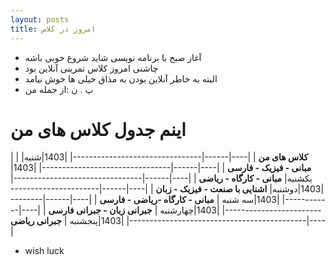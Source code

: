```yaml
---
layout: posts
title: امروز در کلاس
---
```


- آغاز صبح با برنامه نویسی شاید شروع خوبی باشه
- چاشنی امروز کلاس تمرینی آنلاین بود
- البته به خاطر آنلاین بودن به مذاق خیلی ها خوش نیامد
- پ . ن :از جمله من


# اینم جدول کلاس های من 

|           | **کلاس های من**                       |
|----|------|--------------------------------|
|1403|شنبه| **مبانی - فیزیک - فارسی**         |
|----|------|--------------------------------|
|1403|یکشنبه| **مبانی  - کارگاه - ریاضی** |
|----|------|--------------------------------|
|1403|دوشنبه| **اشنایی با صنعت - فیزیک - زبان** |
|----|------|--------------------------------|
|1403|سه شنبه | **مبانی - کارگاه -ریاضی - فارسی**            |
|----|------|--------------------------------|
|1403|چهارشنبه | **جبرانی زبان - جبرانی فارسی** |
|----|------|--------------------------------------------|
|1403|پنجشنبه | **جبرانی ریاضی** |

* wish luck
